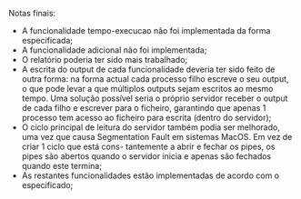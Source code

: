 Notas finais:

 - A funcionalidade tempo-execucao não foi implementada da forma especificada;
 - A funcionalidade adicional não foi implementada;
 - O relatório poderia ter sido mais  trabalhado;
 - A escrita do output de cada funcionalidade deveria ter sido feito de outra forma:
na forma actual cada processo filho escreve o seu output, o que pode levar a que
múltiplos outputs sejam escritos ao mesmo tempo. Uma solução possível seria o próprio
servidor receber o output de cada filho e escrever para o ficheiro, garantindo que
apenas 1 processo tem acesso ao ficheiro para escrita (dentro do servidor);
 - O ciclo principal de leitura do servidor também podia ser melhorado, uma vez que
causa Segmentation Fault em sistemas MacOS. Em vez de criar 1 ciclo que está cons-
tantemente a abrir e fechar os pipes, os pipes são abertos quando o servidor
inicia e apenas são fechados quando este termina;
 - As restantes funcionalidades estão implementadas de acordo com o especificado;
